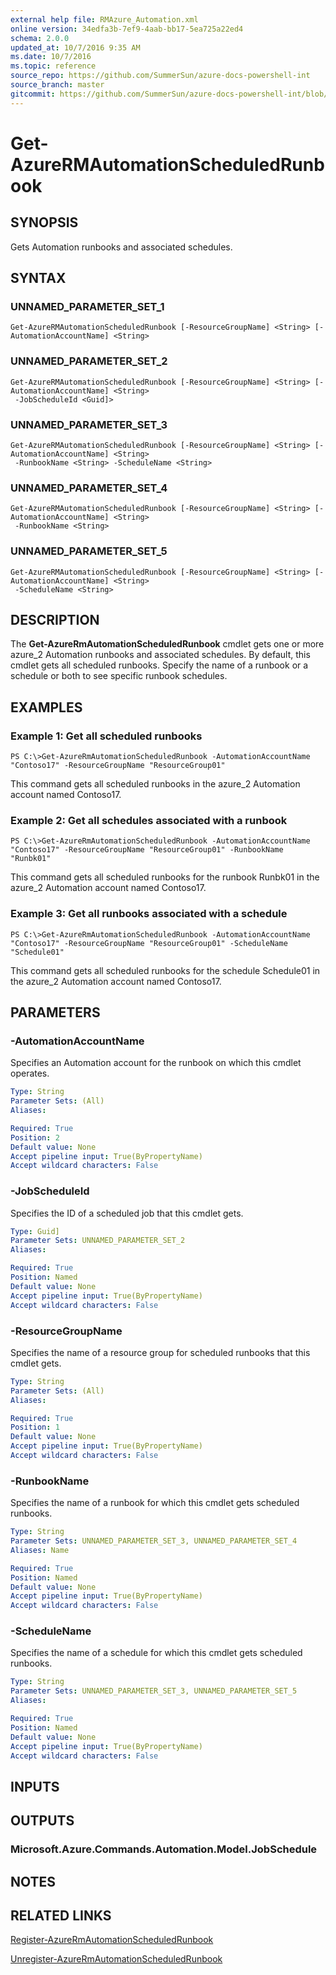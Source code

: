 ```yaml
---
external help file: RMAzure_Automation.xml
online version: 34edfa3b-7ef9-4aab-bb17-5ea725a22ed4
schema: 2.0.0
updated_at: 10/7/2016 9:35 AM
ms.date: 10/7/2016
ms.topic: reference
source_repo: https://github.com/SummerSun/azure-docs-powershell-int
source_branch: master
gitcommit: https://github.com/SummerSun/azure-docs-powershell-int/blob/3c5913303624ba7a7970d6758aac68ea04359cee/azureps-cmdlets-docs/Resource%20Manager/v0.9.8/AzureRM.Automation/Get-AzureRMAutomationScheduledRunbook.md
---
```


# Get-AzureRMAutomationScheduledRunbook
## SYNOPSIS
Gets Automation runbooks and associated schedules.

## SYNTAX

### UNNAMED_PARAMETER_SET_1
```
Get-AzureRMAutomationScheduledRunbook [-ResourceGroupName] <String> [-AutomationAccountName] <String>
```

### UNNAMED_PARAMETER_SET_2
```
Get-AzureRMAutomationScheduledRunbook [-ResourceGroupName] <String> [-AutomationAccountName] <String>
 -JobScheduleId <Guid]>
```

### UNNAMED_PARAMETER_SET_3
```
Get-AzureRMAutomationScheduledRunbook [-ResourceGroupName] <String> [-AutomationAccountName] <String>
 -RunbookName <String> -ScheduleName <String>
```

### UNNAMED_PARAMETER_SET_4
```
Get-AzureRMAutomationScheduledRunbook [-ResourceGroupName] <String> [-AutomationAccountName] <String>
 -RunbookName <String>
```

### UNNAMED_PARAMETER_SET_5
```
Get-AzureRMAutomationScheduledRunbook [-ResourceGroupName] <String> [-AutomationAccountName] <String>
 -ScheduleName <String>
```

## DESCRIPTION
The **Get-AzureRmAutomationScheduledRunbook** cmdlet gets one or more azure_2 Automation runbooks and associated schedules.
By default, this cmdlet gets all scheduled runbooks.
Specify the name of a runbook or a schedule or both to see specific runbook schedules.

## EXAMPLES

### Example 1: Get all scheduled runbooks
```
PS C:\>Get-AzureRmAutomationScheduledRunbook -AutomationAccountName "Contoso17" -ResourceGroupName "ResourceGroup01"
```

This command gets all scheduled runbooks in the azure_2 Automation account named Contoso17.

### Example 2: Get all schedules associated with a runbook
```
PS C:\>Get-AzureRmAutomationScheduledRunbook -AutomationAccountName "Contoso17" -ResourceGroupName "ResourceGroup01" -RunbookName "Runbk01"
```

This command gets all scheduled runbooks for the runbook Runbk01 in the azure_2 Automation account named Contoso17.

### Example 3: Get all runbooks associated with a schedule
```
PS C:\>Get-AzureRmAutomationScheduledRunbook -AutomationAccountName "Contoso17" -ResourceGroupName "ResourceGroup01" -ScheduleName "Schedule01"
```

This command gets all scheduled runbooks for the schedule Schedule01 in the azure_2 Automation account named Contoso17.

## PARAMETERS

### -AutomationAccountName
Specifies an Automation account for the runbook on which this cmdlet operates.

```yaml
Type: String
Parameter Sets: (All)
Aliases: 

Required: True
Position: 2
Default value: None
Accept pipeline input: True(ByPropertyName)
Accept wildcard characters: False
```

### -JobScheduleId
Specifies the ID of a scheduled job that this cmdlet gets.

```yaml
Type: Guid]
Parameter Sets: UNNAMED_PARAMETER_SET_2
Aliases: 

Required: True
Position: Named
Default value: None
Accept pipeline input: True(ByPropertyName)
Accept wildcard characters: False
```

### -ResourceGroupName
Specifies the name of a resource group for scheduled runbooks that this cmdlet gets.

```yaml
Type: String
Parameter Sets: (All)
Aliases: 

Required: True
Position: 1
Default value: None
Accept pipeline input: True(ByPropertyName)
Accept wildcard characters: False
```

### -RunbookName
Specifies the name of a runbook for which this cmdlet gets scheduled runbooks.

```yaml
Type: String
Parameter Sets: UNNAMED_PARAMETER_SET_3, UNNAMED_PARAMETER_SET_4
Aliases: Name

Required: True
Position: Named
Default value: None
Accept pipeline input: True(ByPropertyName)
Accept wildcard characters: False
```

### -ScheduleName
Specifies the name of a schedule for which this cmdlet gets scheduled runbooks.

```yaml
Type: String
Parameter Sets: UNNAMED_PARAMETER_SET_3, UNNAMED_PARAMETER_SET_5
Aliases: 

Required: True
Position: Named
Default value: None
Accept pipeline input: True(ByPropertyName)
Accept wildcard characters: False
```

## INPUTS

## OUTPUTS

### Microsoft.Azure.Commands.Automation.Model.JobSchedule

## NOTES

## RELATED LINKS

[Register-AzureRmAutomationScheduledRunbook](34edfa3b-7ef9-4aab-bb17-5ea725a22ed4)

[Unregister-AzureRmAutomationScheduledRunbook](a56fc467-f64d-4453-9b55-cdd5cad1aa98)

